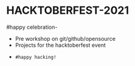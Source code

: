 # HACKTOBERFEST-2021
#happy celebration-

   - Pre workshop on git/github/opensource
   - Projects for the hacktoberfest event
   -     #happy hacking!

